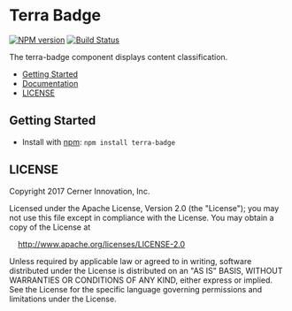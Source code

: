 # Terra Badge

[![NPM version](https://badgen.net/npm/v/terra-badge)](https://www.npmjs.org/package/terra-badge)
[![Build Status](https://badgen.net/travis/cerner/terra-core)](https://travis-ci.org/cerner/terra-core)

The terra-badge component displays content classification.

- [Getting Started](#getting-started)
- [Documentation](https://github.com/cerner/terra-core/tree/master/packages/terra-badge/docs)
- [LICENSE](#license)

## Getting Started

- Install with [npm](https://www.npmjs.com): `npm install terra-badge`

## LICENSE

Copyright 2017 Cerner Innovation, Inc.

Licensed under the Apache License, Version 2.0 (the "License"); you may not use this file except in compliance with the License. You may obtain a copy of the License at

&nbsp;&nbsp;&nbsp;&nbsp;http://www.apache.org/licenses/LICENSE-2.0

Unless required by applicable law or agreed to in writing, software distributed under the License is distributed on an "AS IS" BASIS, WITHOUT WARRANTIES OR CONDITIONS OF ANY KIND, either express or implied. See the License for the specific language governing permissions and limitations under the License.
